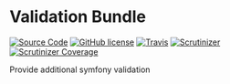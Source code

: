 Validation Bundle
=================

[![Source Code](http://img.shields.io/badge/source-OttenCoffee/validation--bundle-blue.svg?style=flat-square)](https://github.com/OttenCoffee/validation-bundle)
[![GitHub license](https://img.shields.io/badge/license-MIT-brightgreen.svg?style=flat-square)](https://github.com/OttenCoffee/validation-bundle/blob/master/LICENSE)
[![Travis](https://img.shields.io/travis/OttenCoffee/validation-bundle.svg?style=flat-square)](https://travis-ci.org/OttenCoffee/validation-bundle)
[![Scrutinizer](https://img.shields.io/scrutinizer/g/OttenCoffee/validation-bundle.svg?style=flat-square)](https://scrutinizer-ci.com/g/OttenCoffee/validation-bundle)
[![Scrutinizer Coverage](https://img.shields.io/scrutinizer/coverage/g/OttenCoffee/validation-bundle.svg?style=flat-square)](https://scrutinizer-ci.com/g/OttenCoffee/validation-bundle/code-structure)

Provide additional symfony validation

